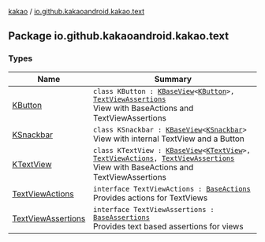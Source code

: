 [kakao](../index.md) / [io.github.kakaoandroid.kakao.text](./index.md)

## Package io.github.kakaoandroid.kakao.text

### Types

| Name | Summary |
|---|---|
| [KButton](-k-button/index.md) | `class KButton : `[`KBaseView`](../io.github.kakaoandroid.kakao.common.views/-k-base-view/index.md)`<`[`KButton`](-k-button/index.md)`>, `[`TextViewAssertions`](-text-view-assertions/index.md)<br>View with BaseActions and TextViewAssertions |
| [KSnackbar](-k-snackbar/index.md) | `class KSnackbar : `[`KBaseView`](../io.github.kakaoandroid.kakao.common.views/-k-base-view/index.md)`<`[`KSnackbar`](-k-snackbar/index.md)`>`<br>View with internal TextView and a Button |
| [KTextView](-k-text-view/index.md) | `class KTextView : `[`KBaseView`](../io.github.kakaoandroid.kakao.common.views/-k-base-view/index.md)`<`[`KTextView`](-k-text-view/index.md)`>, `[`TextViewActions`](-text-view-actions/index.md)`, `[`TextViewAssertions`](-text-view-assertions/index.md)<br>View with BaseActions and TextViewAssertions |
| [TextViewActions](-text-view-actions/index.md) | `interface TextViewActions : `[`BaseActions`](../io.github.kakaoandroid.kakao.common.actions/-base-actions/index.md)<br>Provides actions for TextViews |
| [TextViewAssertions](-text-view-assertions/index.md) | `interface TextViewAssertions : `[`BaseAssertions`](../io.github.kakaoandroid.kakao.common.assertions/-base-assertions/index.md)<br>Provides text based assertions for views |
